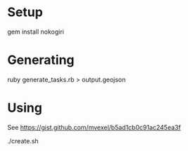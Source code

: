 # Setup
gem install nokogiri

# Generating
ruby generate_tasks.rb > output.geojson

# Using
See https://gist.github.com/mvexel/b5ad1cb0c91ac245ea3f

./create.sh